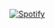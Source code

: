 [![Spotify](https://31uusj2y5lrhycl74szybqkcyqtq.vercel.app/api/spotify)](https://open.spotify.com/user/31uusj2y5lrhycl74szybqkcyqtq)
